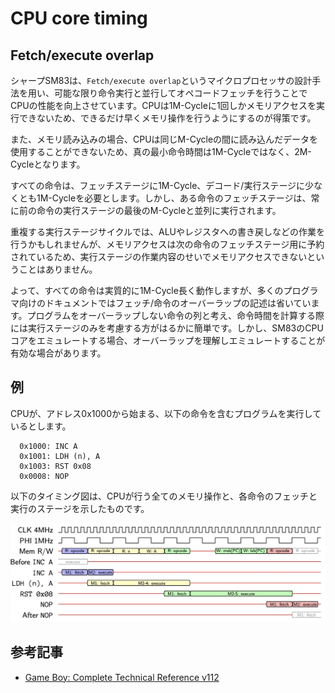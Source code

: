 # CPU core timing

##  Fetch/execute overlap

シャープSM83は、`Fetch/execute overlap`というマイクロプロセッサの設計手法を用い、可能な限り命令実行と並行してオペコードフェッチを行うことでCPUの性能を向上させています。CPUは1M-Cycleに1回しかメモリアクセスを実行できないため、できるだけ早くメモリ操作を行うようにするのが得策です。

また、メモリ読み込みの場合、CPUは同じM-Cycleの間に読み込んだデータを使用することができないため、真の最小命令時間は1M-Cycleではなく、2M-Cycleとなります。

すべての命令は、フェッチステージに1M-Cycle、デコード/実行ステージに少なくとも1M-Cycleを必要とします。しかし、ある命令のフェッチステージは、常に前の命令の実行ステージの最後のM-Cycleと並列に実行されます。

重複する実行ステージサイクルでは、ALUやレジスタへの書き戻しなどの作業を行うかもしれませんが、メモリアクセスは次の命令のフェッチステージ用に予約されているため、実行ステージの作業内容のせいでメモリアクセスできないということはありません。

よって、すべての命令は実質的に1M-Cycle長く動作しますが、多くのプログラマ向けのドキュメントではフェッチ/命令のオーバーラップの記述は省いています。プログラムをオーバーラップしない命令の列と考え、命令時間を計算する際には実行ステージのみを考慮する方がはるかに簡単です。しかし、SM83のCPUコアをエミュレートする場合、オーバーラップを理解しエミュレートすることが有効な場合があります。

## 例

CPUが、アドレス0x1000から始まる、以下の命令を含むプログラムを実行しているとします。

```
  0x1000: INC A
  0x1001: LDH (n), A
  0x1003: RST 0x08
  0x0008: NOP
```

以下のタイミング図は、CPUが行う全てのメモリ操作と、各命令のフェッチと実行のステージを示したものです。

![](../images/sm83timing.webp)

## 参考記事

- [Game Boy: Complete Technical Reference v112](https://gekkio.fi/files/gb-docs/gbctr.pdf)
